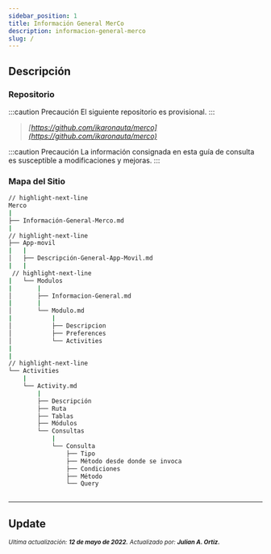 ```yaml
---
sidebar_position: 1
title: Información General MerCo
description: informacion-general-merco
slug: /
---
```


## Descripción

### Repositorio

:::caution Precaución
El siguiente repositorio es provisional. 
:::

>*[https://github.com/ikaronauta/merco](https://github.com/ikaronauta/merco)*


:::caution Precaución
La información consignada en esta guía de consulta es susceptible a modificaciones y mejoras. 
:::

### Mapa del Sitio

```bash
// highlight-next-line
Merco
|
├── Información-General-Merco.md
|
// highlight-next-line
├── App-movil
|   |
│   ├── Descripción-General-App-Movil.md
|   |
 // highlight-next-line
|   └── Modulos 
|       |
│       ├── Informacion-General.md
|       |
│       └── Modulo.md
|           |
│           ├── Descripcion
│           ├── Preferences
│           └── Activities 
|
|
// highlight-next-line
└── Activities
    |
    └── Activity.md
        |
        ├── Descripción
        ├── Ruta
        ├── Tablas
        ├── Módulos  
        └── Consultas
            |
            └── Consulta
                ├── Tipo
                ├── Método desde donde se invoca 
                ├── Condiciones 
                ├── Método 
                └── Query



```

***

## Update

<div class="ultima-actualizacion">
  <small>
    <i>
      Ultima actualización:
      <b> 12 de mayo de 2022.</b>
    </i>
  </small>

  <small>
    <i>
      Actualizado por:
      <b> Julian A. Ortiz.</b>
    </i>
  </small>
</div>
